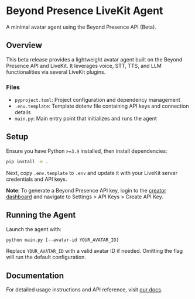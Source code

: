 # Beyond Presence LiveKit Agent

A minimal avatar agent using the Beyond Presence API (Beta).

## Overview

This beta release provides a lightweight avatar agent built on the Beyond Presence API and LiveKit.
It leverages voice, STT, TTS, and LLM functionalities via several LiveKit plugins.

### Files

- `pyproject.toml`: Project configuration and dependency management
- `.env.template`: Template dotenv file containing API keys and connection details
- `main.py`: Main entry point that initializes and runs the agent

## Setup

Ensure you have Python `>=3.9` installed, then install dependencies:

```sh
pip install -e .
```

Next, copy `.env.template` to `.env` and update it with your LiveKit server credentials and API keys.

**Note**: To generate a Beyond Presence API key, login to the [creator dashboard](https://app.bey.chat) and navigate to Settings > API Keys > Create API Key.

## Running the Agent

Launch the agent with:

```sh
python main.py [--avatar-id YOUR_AVATAR_ID]
```

Replace `YOUR_AVATAR_ID` with a valid avatar ID if needed.
Omitting the flag will run the default configuration.

## Documentation

For detailed usage instructions and API reference, visit [our docs](https://docs.bey.dev/integration/livekit).
